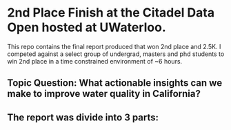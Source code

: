 # 2nd Place Finish at the Citadel Data Open hosted at UWaterloo.

This repo contains the final report produced that won 2nd place and 2.5K. I competed against a select group of undergrad, masters and phd students to win 2nd place in a time constrained environment of ~6 hours. 

## Topic Question: What actionable insights can we make to improve water quality in California? 

The report was divide into 3 parts: 
- 
